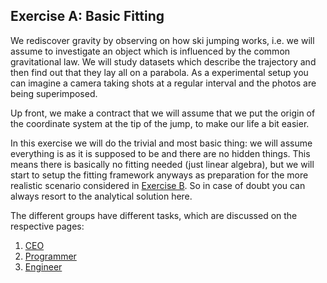 ## Exercise A: Basic Fitting

We rediscover gravity by observing on how ski jumping works, i.e. we will assume
to investigate an object which is influenced by the common gravitational law.
We will study datasets which describe the trajectory and then find out that they lay all on a parabola.
As a experimental setup you can imagine a camera taking shots at a regular interval and the photos are being superimposed.

Up front, we make a contract that we will assume that we put the origin of the coordinate system at
the tip of the jump, to make our life a bit easier.

In this exercise we will do the trivial and most basic thing: we will assume everything is as it is supposed
to be and there are no hidden things. This means there is basically no fitting needed (just linear algebra),
but we will start to setup the fitting framework anyways as preparation for the more realistic scenario
considered in [Exercise B](./4-Exercise-B.md). So in case of doubt you can always resort to the analytical
solution here.

The different groups have different tasks, which are discussed on the respective pages:

1. [CEO](./3-CEO.md)
1. [Programmer](./3-Programmer.md)
1. [Engineer](./3-Engineer.md)
